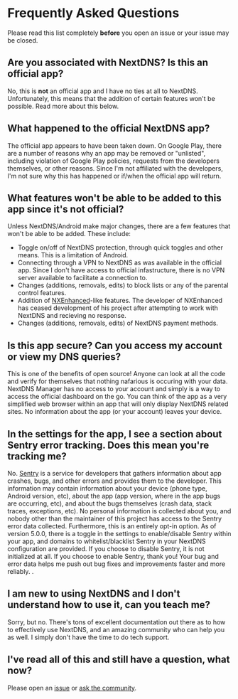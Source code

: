 # Frequently Asked Questions

Please read this list completely **before** you open an issue or your issue may be closed.

## Are you associated with NextDNS? Is this an official app?

No, this is **not** an official app and I have no ties at all to NextDNS. Unfortunately, this means that the addition of certain features won't be possible. Read more about this below.

## What happened to the official NextDNS app?

The official app appears to have been taken down. On Google Play, there are a number of reasons why an app may be removed or "unlisted", including violation of Google Play policies, requests from the developers themselves, or other reasons. Since I'm not affiliated with the developers, I'm not sure why this has happened or if/when the official app will return.

## What features won't be able to be added to this app since it's not official?

Unless NextDNS/Android make major changes, there are a few features that won't be able to be added. These include:

- Toggle on/off of NextDNS protection, through quick toggles and other means. This is a limitation of Android.
- Connecting through a VPN to NextDNS as was available in the official app. Since I don't have access to official infastructure, there is no VPN server available to facilitate a connection to.
- Changes (additions, removals, edits) to block lists or any of the parental control features.
- Addition of [NXEnhanced](https://github.com/hjk789/NXEnhanced)-like features. The developer of NXEnhanced has ceased development of his project after attempting to work with NextDNS and recieving no response.
- Changes (additions, removals, edits) of NextDNS payment methods.

## Is this app secure? Can you access my account or view my DNS queries?

This is one of the benefits of open source! Anyone can look at all the code and verify for themselves that nothing nafarious is occuring with your data. NextDNS Manager has no access to your account and simply is a way to access the official dashboard on the go. You can think of the app as a very simplified web browser within an app that will only display NextDNS related sites. No information about the app (or your account) leaves your device.

## In the settings for the app, I see a section about Sentry error tracking. Does this mean you're tracking me?

No. [Sentry](https://sentry.io) is a service for developers that gathers information about app crashes, bugs, and other errors and provides them to the developer. This information may contain information about your device (phone type, Android version, etc), about the app (app version, where in the app bugs are occurring, etc), and about the bugs themselves (crash data, stack traces, exceptions, etc). No personal information is collected about you, and nobody other than the maintainer of this project has access to the Sentry error data collected. Furthermore, this is an entirely opt-in option. As of version 5.0.0, there is a toggle in the settings to enable/disable Sentry within your app, and domains to whitelist/blacklist Sentry in your NextDNS configuration are provided. If you choose to disable Sentry, it is not initialized at all. If you choose to enable Sentry, thank you! Your bug and error data helps me push out bug fixes and improvements faster and more reliably.
.

## I am new to using NextDNS and I don't understand how to use it, can you teach me?

Sorry, but no. There's tons of excellent documentation out there as to how to effectively use NextDNS, and an amazing community who can help you as well. I simply don't have the time to do tech support.

## I've read all of this and still have a question, what now?

Please open an [issue](https://github.com/doubleangels/NextDNSManager/issues) or [ask the community](https://github.com/doubleangels/NextDNSManager/discussions/categories/q-a).
